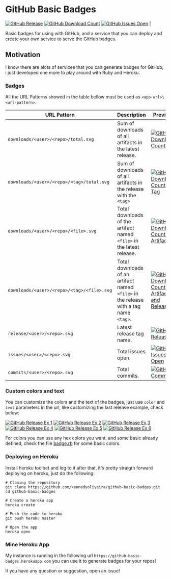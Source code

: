 # GitHub Basic Badges

[![GitHub Release](https://github-basic-badges.herokuapp.com/release/kennedyoliveira/github-basic-badges.svg)]()
[![GitHub Download Count](https://github-basic-badges.herokuapp.com/downloads/kennedyoliveira/github-basic-badges/total.svg)]()
[![GitHub Issues Open](https://github-basic-badges.herokuapp.com/issues/kennedyoliveira/github-basic-badges.svg)]() |

Basic badges for using with GitHub, and a service that you can deploy and create your own service to serve the GitHub badges.

## Motivation

I know there are alots of services that you can generate badges for GitHub, i just developed one more to play around with Ruby and Heroku.

### Badges

All the URL Patterns showed in the table bellow must be used as `<app-url>\<url-pattern>`.

| URL Pattern | Description | Preview |
| ----------- | ----------- | ------- |
| `downloads/<user>/<repo>/total.svg` | Sum of downloads of all artifacts in the latest release. | [![GitHub Download Count](https://github-basic-badges.herokuapp.com/downloads/kennedyoliveira/github-basic-badges/total.svg)]() |
| `downloads/<user>/<repo>/<tag>/total.svg` | Sum of downloads of all artifacts in the release with the `<tag>` | [![GitHub Download Count By Tag](https://github-basic-badges.herokuapp.com/downloads/kennedyoliveira/github-basic-badges/v1.0.0/total.svg)]() |
| `downloads/<user>/<repo>/<file>.svg` | Total downloads of the artifact named `<file>` in the latest release. | [![GitHub Download Count By Artifact](https://github-basic-badges.herokuapp.com/downloads/kennedyoliveira/github-basic-badges/dummy.txt.svg)]() |
| `downloads/<user>/<repo>/<tag>/<file>.svg` | Total downloads of an artifact named `<file>` in the release with a tag name `<tag>`. | [![GitHub Download Count By Artifact and Release](https://github-basic-badges.herokuapp.com/downloads/kennedyoliveira/github-basic-badges/v1.0.0/dummy.txt.svg)]() |
| `release/<user>/<repo>.svg` | Latest release tag name. | [![GitHub Release](https://github-basic-badges.herokuapp.com/release/kennedyoliveira/github-basic-badges.svg)]() |
| `issues/<user>/<repo>.svg` | Total issues open. | [![GitHub Issues Open](https://github-basic-badges.herokuapp.com/issues/kennedyoliveira/github-basic-badges.svg)]() |
| `commits/<user>/<repo>.svg` | Total commits. | [![GitHub Commits](https://github-basic-badges.herokuapp.com/commits/kennedyoliveira/github-basic-badges.svg)]() |

### Custom colors and text

You can customize the colors and the text of the badges, just use `color` and `text` parameters in the url, like customizing the last release example, check below:

[![GitHub Release Ex 1](https://github-basic-badges.herokuapp.com/release/kennedyoliveira/github-basic-badges.svg?color=blue&text=last--release)]()
[![GitHub Release Ex 2](https://github-basic-badges.herokuapp.com/release/kennedyoliveira/github-basic-badges.svg?color=orange)]()
[![GitHub Release Ex 3](https://github-basic-badges.herokuapp.com/release/kennedyoliveira/github-basic-badges.svg?text=final--release)]()
[![GitHub Release Ex 4](https://github-basic-badges.herokuapp.com/release/kennedyoliveira/github-basic-badges.svg?color=green)]()
[![GitHub Release Ex 5](https://github-basic-badges.herokuapp.com/release/kennedyoliveira/github-basic-badges.svg?color=yellow)]()
[![GitHub Release Ex 6](https://github-basic-badges.herokuapp.com/release/kennedyoliveira/github-basic-badges.svg?9900ff)]()

For colors you can use any hex colors you want, and some basic already defined, check the file [badge.rb](https://github.com/kennedyoliveira/github-basic-badges/blob/master/badges/badge.rb) for some basic colors.

### Deploying on Heroku

Install heroku toolbet and log to it after that, it's pretty straigth forward deploying on heroku, just do the following:

````
# Cloning the repository
git clone https://github.com/kennedyoliveira/github-basic-badges.git
cd github-basic-badges

# Create a heroku app
heroku create

# Push the code to heroku
git push heroku master

# Open the app
heroku open
````

### Mine Heroku App

My instance is running in the following url `https://github-basic-badges.herokuapp.com` you can use it to generate badges for your repos!

If you have any question or suggestion, open an issue!
